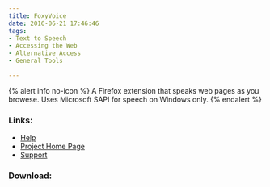 ```yaml
---
title: FoxyVoice
date: 2016-06-21 17:46:46
tags: 
- Text to Speech
- Accessing the Web
- Alternative Access
- General Tools

---
```


{% alert info no-icon %}
A Firefox extension that speaks web pages as you browese. Uses Microsoft SAPI for speech on Windows only.
{% endalert %}

<!-- more -->



### Links:
- <a href="http://foxyvoice.kenche.info/modules/xoopsfaq/">Help</a>
- <a href="http://kenche.info/">Project Home Page</a>
- <a href="http://foxyvoice.kenche.info/modules/newbb/">Support</a>

### Download:  